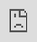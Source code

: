 ```yaml
---
layout: cs-portfolio-lesson
title: "Submodule 5"
description: "Submodule 5 of Resume Building Mini-Quest"
permalink: /cs-portfolio-quest/resume/submodule_5/
parent: "Resume Building"
team: "Grinders"
submodule: 5
categories: [CSP, Submodule, ResumeBuilding]
tags: [resume, submodule, grinders]
author: "Grinders Team"
date: 2025-10-21
---
```


<link href="https://cdn.jsdelivr.net/npm/tailwindcss@2.2.19/dist/tailwind.min.css" rel="stylesheet">

<style>
  .linkedin-header {
    background: #0077b5;
    height: 60px;
    position: relative;
  }
  
  .linkedin-profile-photo {
    width: 60px;
    height: 60px;
    border-radius: 50%;
    background: #e5e7eb;
    border: 2px solid white;
    position: absolute;
    bottom: -30px;
    left: 12px;
    display: flex;
    align-items: center;
    justify-content: center;
    font-size: 1.25em;
    font-weight: bold;
    color: #374151;
  }
  
  .skill-badge {
    display: inline-block;
    background: #f3f4f6;
    padding: 2px 6px;
    border-radius: 3px;
    font-size: 0.75rem;
  }
  
  .loading {
    display: inline-block;
    width: 14px;
    height: 14px;
    border: 2px solid #e5e7eb;
    border-top-color: #3b82f6;
    border-radius: 50%;
    animation: spin 0.6s linear infinite;
  }
  
  @keyframes spin {
    to { transform: rotate(360deg); }
  }
</style>

<div class="max-w-3xl mx-auto p-4">
  <div class="flex justify-between items-start mb-2">
    <div class="flex-1">
      <h1 class="text-2xl font-bold mb-2">LinkedIn Profile Builder</h1>
      <p class="text-gray-600 mb-4">Create a professional LinkedIn profile with AI assistance. Follow the steps to build your complete profile.</p>
    </div>
    <button onclick="fillDummyData()" class="px-3 py-1 bg-purple-600 text-white text-sm rounded hover:bg-purple-700">
      Demo
    </button>
  </div>

  <!-- Video: How to Create a LinkedIn Profile -->
  <div class="border rounded p-3 mb-4">
    <h3 class="font-medium mb-2">Watch: How to Create a LinkedIn Profile</h3>
    <div class="relative" style="padding-bottom: 56.25%; height: 0;">
      <iframe 
        style="position: absolute; top: 0; left: 0; width: 100%; height: 100%;" 
        src="https://www.youtube.com/embed/ZgPgI0YLMEw" 
        frameborder="0" 
        allow="accelerometer; autoplay; clipboard-write; encrypted-media; gyroscope; picture-in-picture" 
        allowfullscreen>
      </iframe>
    </div>
  </div>

  <!-- Progress -->
  <div class="border rounded p-3 mb-4">
    <div class="flex justify-between text-sm">
      <span>Progress</span><span id="progressLabel">Step 1 / 6</span>
    </div>
    <div class="w-full bg-gray-200 rounded h-2 mt-2">
      <div id="progressBar" class="bg-blue-600 h-2 rounded" style="width:16.7%"></div>
    </div>
  </div>

  <!-- Step 1: Profile Setup Basics -->
  <section id="step1" data-step="0" class="space-y-3">
    <h2 class="text-xl font-semibold">Step 1: LinkedIn Profile Basics</h2>
    <p class="text-sm">We've pre-filled data from your resume. Review and adjust for LinkedIn.</p>
    <div class="bg-blue-50 border-l-4 border-blue-500 p-3">
      <p class="text-sm font-medium">Auto-filled from Resume Builder</p>
      <p class="text-xs mt-1">Your name, location, and education were imported. Add a professional headline.</p>
    </div>
    <div>
      <label class="block text-sm font-medium">Full Name *</label>
      <input id="fullName" class="w-full border rounded px-3 py-2" placeholder="John Smith">
    </div>
    <div>
      <label class="block text-sm font-medium">Professional Headline *</label>
      <input id="headline" class="w-full border rounded px-3 py-2" placeholder="Computer Science Student | Python & React Developer | Seeking SWE Internship">
      <p class="text-xs text-gray-600 mt-1">Tip: Include your role, key skills, and what you're seeking</p>
    </div>
    <div>
      <label class="block text-sm font-medium">Location</label>
      <input id="location" class="w-full border rounded px-3 py-2" placeholder="San Diego, CA">
    </div>
    <div>
      <label class="block text-sm font-medium">Skills (comma-separated)</label>
      <input id="skills" class="w-full border rounded px-3 py-2" placeholder="Python, JavaScript, React, Node.js, Git">
    </div>
    <div>
      <label class="block text-sm font-medium">Education</label>
      <textarea id="education" rows="2" class="w-full border rounded px-3 py-2" placeholder="B.S. Computer Science, UC San Diego, 2026"></textarea>
    </div>
  </section>

  <!-- Step 2: Profile Photo & Header -->
  <section id="step2" data-step="1" class="space-y-3 hidden">
    <h2 class="text-xl font-semibold">Step 2: Profile Photo & Header Image</h2>
    <p class="text-sm">Your photo is the first thing people see. Make it count.</p>
    <details class="border rounded p-3">
      <summary class="font-medium cursor-pointer">Profile Photo Guidelines</summary>
      <div class="text-sm mt-2 space-y-2">
        <p><b>DO:</b></p>
        <ul class="list-disc ml-5">
          <li>Use a high-quality, recent photo (at least 400x400px)</li>
          <li>Wear professional attire (business casual or better)</li>
          <li>Have good lighting and a neutral background</li>
          <li>Smile and make eye contact with the camera</li>
          <li>Show your face clearly (head and shoulders)</li>
        </ul>
        <p class="mt-2"><b>DON'T:</b></p>
        <ul class="list-disc ml-5">
          <li>Use group photos, selfies, or cropped images</li>
          <li>Wear sunglasses or hats</li>
          <li>Use filters or heavily edited photos</li>
          <li>Include other people or distracting backgrounds</li>
        </ul>
      </div>
    </details>
    <details class="border rounded p-3">
      <summary class="font-medium cursor-pointer">LinkedIn Header (Banner) Tips</summary>
      <div class="text-sm mt-2 space-y-2">
        <p>Your header image (1584 x 396px) appears behind your profile photo.</p>
        <p><b>Ideas:</b></p>
        <ul class="list-disc ml-5">
          <li>Professional cityscape or office setting</li>
          <li>Tech-related imagery (code, circuits, data viz)</li>
          <li>Simple gradient or solid color</li>
          <li>University campus photo</li>
        </ul>
        <p class="mt-2"><b>Free resources:</b> Canva, Unsplash, Pexels</p>
      </div>
    </details>
    <div class="bg-yellow-50 border-l-4 border-yellow-500 p-3">
      <p class="text-sm font-medium">Pro Tip</p>
      <p class="text-xs mt-1">Profiles with photos get 21x more views and 36x more messages. Make sure yours is professional!</p>
    </div>
  </section>

  <!-- Step 3: About Section -->
  <section id="step3" data-step="2" class="space-y-3 hidden">
    <h2 class="text-xl font-semibold">Step 3: About Section</h2>
    <p class="text-sm">Your About section is your story. Make it engaging and authentic.</p>
    <details class="border rounded p-3">
      <summary class="font-medium cursor-pointer">How to write a great About section</summary>
      <div class="text-sm mt-2 space-y-2">
        <p><b>Structure:</b></p>
        <ol class="list-decimal ml-5">
          <li><b>Hook:</b> Start with who you are and what you do</li>
          <li><b>Journey:</b> Share your background and passion</li>
          <li><b>Skills:</b> Highlight key technical/soft skills</li>
          <li><b>Goals:</b> What you're looking for (internships, jobs)</li>
          <li><b>Call to action:</b> Invite connections or messages</li>
        </ol>
        <p class="mt-2"><b>Keep it:</b> First-person, conversational, 3-5 short paragraphs</p>
      </div>
    </details>
    <div>
      <label class="block text-sm font-medium">About You *</label>
      <textarea id="aboutPrompt" rows="5" class="w-full border rounded px-3 py-2" placeholder="I'm a junior CS student at UC San Diego passionate about full-stack development..."></textarea>
      <p class="text-xs text-gray-600 mt-1">Our AI will polish this into a professional About section</p>
    </div>
  </section>

  <!-- Step 4: Experience -->
  <section id="step4" data-step="3" class="space-y-3 hidden">
    <h2 class="text-xl font-semibold">Step 4: Experience</h2>
    <p class="text-sm">Show what you've accomplished. Data from your resume is pre-filled.</p>
    <div class="bg-blue-50 border-l-4 border-blue-500 p-3">
      <p class="text-sm font-medium">Auto-filled from Experience Builder</p>
      <p class="text-xs mt-1">Review and add any additional experiences for LinkedIn.</p>
    </div>
    <div>
      <label class="block text-sm font-medium">Experience & Projects *</label>
      <textarea id="experiencePrompt" rows="6" class="w-full border rounded px-3 py-2" placeholder="Software Intern at TechCorp (Jun-Aug 2024): Built React dashboard..."></textarea>
      <p class="text-xs text-gray-600 mt-1">Include internships, jobs, projects, and volunteer work</p>
    </div>
    <button onclick="generateProfile()" id="generateBtn" class="px-3 py-2 bg-blue-600 text-white rounded hover:bg-blue-700">
      <span id="generateIcon">Generate LinkedIn Profile</span>
    </button>
    <div id="statusMessage" class="mt-3 p-3 rounded hidden"></div>
  </section>

  <!-- Step 5: Professional Posting -->
  <section id="step5" data-step="4" class="space-y-3 hidden">
    <h2 class="text-xl font-semibold">Step 5: Professional Presence & Posting</h2>
    <p class="text-sm">Learn how to maintain a professional LinkedIn presence.</p>
    
    <!-- Video: LinkedIn Networking -->
    <div class="border rounded p-3">
      <h3 class="font-medium mb-2">Watch: LinkedIn Networking & Professional Presence</h3>
      <div class="relative" style="padding-bottom: 56.25%; height: 0;">
        <iframe 
          style="position: absolute; top: 0; left: 0; width: 100%; height: 100%;" 
          src="https://www.youtube.com/embed/pQFuGIlZOC4" 
          frameborder="0" 
          allow="accelerometer; autoplay; clipboard-write; encrypted-media; gyroscope; picture-in-picture" 
          allowfullscreen>
        </iframe>
      </div>
    </div>

    <details class="border rounded p-3">
      <summary class="font-medium cursor-pointer">How to Post Professionally</summary>
      <div class="text-sm mt-2 space-y-2">
        <p><b>Post Types:</b></p>
        <ul class="list-disc ml-5">
          <li><b>Project updates:</b> Share what you're building</li>
          <li><b>Learning moments:</b> New tech or concepts you've mastered</li>
          <li><b>Industry insights:</b> Comment on tech trends</li>
          <li><b>Achievements:</b> Certifications, awards, completed courses</li>
          <li><b>Job search:</b> Seeking opportunities (be strategic)</li>
        </ul>
        <p class="mt-2"><b>Best practices:</b></p>
        <ul class="list-disc ml-5">
          <li>Post 2-3x per week for visibility</li>
          <li>Use relevant hashtags (#SoftwareEngineering #WebDev)</li>
          <li>Keep it professional but authentic</li>
          <li>Engage with others' content (like, comment)</li>
          <li>Avoid politics, controversy, or complaints</li>
        </ul>
      </div>
    </details>
    <details class="border rounded p-3">
      <summary class="font-medium cursor-pointer">Always Remain Professional</summary>
      <div class="text-sm mt-2 space-y-2">
        <p><b>DO:</b></p>
        <ul class="list-disc ml-5">
          <li>Use proper grammar and spelling</li>
          <li>Respond to messages within 24-48 hours</li>
          <li>Thank people for endorsements and recommendations</li>
          <li>Keep your profile updated (especially headline)</li>
          <li>Connect with classmates, professors, colleagues</li>
        </ul>
        <p class="mt-2"><b>DON'T:</b></p>
        <ul class="list-disc ml-5">
          <li>Post anything you wouldn't want a recruiter to see</li>
          <li>Over-share personal life or negative emotions</li>
          <li>Spam people with connection requests</li>
          <li>Argue in comments or send rude messages</li>
          <li>Lie or exaggerate your experience</li>
        </ul>
      </div>
    </details>
    <div class="bg-green-50 border-l-4 border-green-500 p-3">
      <p class="text-sm font-medium">Remember</p>
      <p class="text-xs mt-1">LinkedIn is a professional network. Everything you post builds your personal brand. Be authentic, helpful, and professional.</p>
    </div>
  </section>

  <!-- Nav -->
  <div class="flex justify-between mt-4">
    <button id="prevBtn" class="px-3 py-2 border rounded" onclick="prevStep()" disabled>Previous</button>
    <button id="nextBtn" class="px-3 py-2 border rounded" onclick="nextStep()">Next</button>
  </div>

  <!-- Step 6: Review -->
  <section id="step6" data-step="5" class="space-y-3 hidden">
    <h2 class="text-xl font-semibold">Step 6: Your Generated LinkedIn Profile</h2>
    <p class="text-sm">Review your AI-generated profile and copy each section to LinkedIn.</p>
    <div class="border rounded p-3">
      <div class="font-medium mb-2">How to use this:</div>
      <ol class="list-decimal ml-5 text-sm space-y-1">
        <li>Click "Copy" for each section below</li>
        <li>Go to LinkedIn.com and login</li>
        <li>Click "Me" then "View profile"</li>
        <li>Edit each section and paste</li>
      </ol>
    </div>

    <!-- LinkedIn Preview -->
    <div class="border rounded overflow-hidden mb-3">
      <div class="linkedin-header"></div>
      <div class="linkedin-profile-photo" id="profilePhoto">?</div>
      
      <div class="p-3 pt-10">
        <div class="mb-3">
          <h3 id="previewName" class="text-lg font-semibold"></h3>
          <p id="previewHeadline" class="text-sm"></p>
          <p id="previewLocation" class="text-xs text-gray-600"></p>
        </div>

        <div class="border rounded p-3 mb-2 bg-white">
          <div class="flex justify-between items-start mb-1">
            <span class="font-medium text-sm">About</span>
            <button onclick="copySection('about')" class="px-2 py-1 text-xs border rounded hover:bg-gray-50">Copy</button>
          </div>
          <p id="previewAbout" class="text-sm whitespace-pre-wrap mt-2"></p>
        </div>

        <div class="border rounded p-3 mb-2 bg-white">
          <div class="flex justify-between items-start mb-1">
            <span class="font-medium text-sm">Experience</span>
            <button onclick="copySection('experience')" class="px-2 py-1 text-xs border rounded hover:bg-gray-50">Copy</button>
          </div>
          <p id="previewExperience" class="text-sm whitespace-pre-wrap mt-2"></p>
        </div>

        <div class="border rounded p-3 mb-2 bg-white">
          <div class="flex justify-between items-start mb-1">
            <span class="font-medium text-sm">Skills</span>
            <button onclick="copySection('skills')" class="px-2 py-1 text-xs border rounded hover:bg-gray-50">Copy</button>
          </div>
          <div id="previewSkills" class="flex flex-wrap gap-1 mt-2"></div>
        </div>

        <div class="border rounded p-3 bg-white">
          <div class="flex justify-between items-start mb-1">
            <span class="font-medium text-sm">Education</span>
            <button onclick="copySection('education')" class="px-2 py-1 text-xs border rounded hover:bg-gray-50">Copy</button>
          </div>
          <p id="previewEducation" class="text-sm whitespace-pre-wrap mt-2"></p>
        </div>
      </div>
    </div>

    <div class="border rounded p-3 mt-3 text-center bg-green-50">
      <p class="font-medium text-sm mb-1">Profile Generated!</p>
      <p class="text-xs text-gray-700 mb-2">Copy each section above and paste into your LinkedIn profile.</p>
      <a href="/cs-portfolio-quest/resume/" class="inline-block px-3 py-2 bg-blue-600 text-white text-sm rounded hover:bg-blue-700">
        Next Lesson
      </a>
    </div>
  </section>

  <!-- Nav -->
  <div class="flex justify-between mt-4">
    <button id="prevBtn" class="px-3 py-2 border rounded" onclick="prevStep()" disabled>Previous</button>
    <button id="nextBtn" class="px-3 py-2 border rounded" onclick="nextStep()">Next</button>
  </div>
</div>

<script>
// Configuration
const API_KEY = 'AIzaSyACXPXKEgZ_9P6ikvDiFnNpDZe1cXUR3jY';
const API_URL = 'https://generativelanguage.googleapis.com/v1beta/models/gemini-2.5-flash:generateContent';
const STORAGE_KEY = 'linkedin_profile_v3';

let currentStep = 1;
let profileData = {
  about: '',
  experience: ''
};

// Initialize on load
window.addEventListener('DOMContentLoaded', () => {
  autoFillFromOtherModules();
  loadSavedData();
  goToStep(1);
});

// Auto-save on input
document.querySelectorAll('input, textarea').forEach(el => {
  el.addEventListener('input', saveToLocal);
});

// Auto-fill from module 2 and 3 localStorage
function autoFillFromOtherModules() {
  try {
    // Get data from Resume Builder (Module 2)
    const module2Data = localStorage.getItem('resume_builder_v2');
    if (module2Data) {
      const data = JSON.parse(module2Data);
      if (data.fullName && !document.getElementById('fullName').value) {
        document.getElementById('fullName').value = data.fullName;
      }
      if (data.location && !document.getElementById('location').value) {
        document.getElementById('location').value = data.location;
      }
      if (data.skills && !document.getElementById('skills').value) {
        document.getElementById('skills').value = data.skills;
      }
      if (data.education && !document.getElementById('education').value) {
        document.getElementById('education').value = data.education;
      }
    }
    
    // Get data from Experience Builder (Module 3)
    const module3Data = localStorage.getItem('impact_exp_v1');
    if (module3Data) {
      const data = JSON.parse(module3Data);
      if (data.exp1 && !document.getElementById('experiencePrompt').value) {
        let expText = '';
        if (data.exp1) expText += data.exp1 + '\n\n';
        if (data.exp2) expText += data.exp2 + '\n\n';
        if (data.exp3) expText += data.exp3;
        document.getElementById('experiencePrompt').value = expText.trim();
      }
    }
  } catch(e) {
    console.log('Could not auto-fill from other modules:', e);
  }
}

// Fill with dummy data
function fillDummyData() {
  document.getElementById('fullName').value = 'Alex Johnson';
  document.getElementById('headline').value = 'Computer Science Student at UC San Diego | Aspiring Software Engineer';
  document.getElementById('location').value = 'San Diego, California';
  document.getElementById('skills').value = 'Python, JavaScript, React, Node.js, SQL, Git, Machine Learning';
  document.getElementById('aboutPrompt').value = 'I am a junior computer science student at UC San Diego with a passion for full-stack development and AI. I have built several projects including a React task manager and a Python ML model for housing price prediction. I love solving complex problems and building impactful applications. Seeking software engineering internships for Summer 2025.';
  document.getElementById('experiencePrompt').value = 'Software Engineering Intern at TechStart Inc (June 2024 - August 2024): Developed a customer analytics dashboard using React and Node.js that improved data visibility by 40%. Optimized database queries reducing load times by 25%.\n\nWeb Development TA at UC San Diego (Sept 2023 - Present): Assist 150+ students in learning HTML, CSS, JavaScript, and React. Created tutorial videos viewed 500+ times.\n\nPersonal Project - TaskFlow App: Built a full-stack task management app with authentication and real-time updates using WebSockets. Deployed on AWS with Docker.';
  document.getElementById('education').value = 'B.S. Computer Science, UC San Diego\nExpected Graduation: June 2026\nGPA: 3.7/4.0';
  saveToLocal();
  alert('Demo data loaded!');
}

// Navigation functions
function prevStep() {
  if (currentStep > 1) {
    goToStep(currentStep - 1);
  }
}

function nextStep() {
  // Validate before moving forward
  if (currentStep === 1) {
    const fullName = document.getElementById('fullName').value.trim();
    const headline = document.getElementById('headline').value.trim();
    if (!fullName || !headline) {
      alert('Please fill in Name and Headline');
      return;
    }
  } else if (currentStep === 3) {
    const aboutPrompt = document.getElementById('aboutPrompt').value.trim();
    if (!aboutPrompt) {
      alert('Please write your About section');
      return;
    }
  } else if (currentStep === 4) {
    const experiencePrompt = document.getElementById('experiencePrompt').value.trim();
    if (!experiencePrompt) {
      alert('Please add your Experience');
      return;
    }
    // Trigger generation instead of just going to next step
    generateProfile();
    return;
  }
  
  if (currentStep < 6) {
    goToStep(currentStep + 1);
  }
}

// Load saved data from localStorage
function loadSavedData() {
  try {
    const saved = localStorage.getItem(STORAGE_KEY);
    if (saved) {
      const data = JSON.parse(saved);
      Object.keys(data).forEach(key => {
        const el = document.getElementById(key);
        if (el) el.value = data[key] || '';
      });
    }
  } catch(e) {
    console.error('Error loading saved data:', e);
  }
}

// Save form data to localStorage
function saveToLocal() {
  try {
    const data = {
      fullName: document.getElementById('fullName').value,
      headline: document.getElementById('headline').value,
      location: document.getElementById('location').value,
      skills: document.getElementById('skills').value,
      aboutPrompt: document.getElementById('aboutPrompt').value,
      experiencePrompt: document.getElementById('experiencePrompt').value,
      education: document.getElementById('education').value
    };
    localStorage.setItem(STORAGE_KEY, JSON.stringify(data));
  } catch(e) {
    console.error('Error saving data:', e);
  }
}

// Navigate between steps
function goToStep(step) {
  // Validation for forward navigation
  if (step > currentStep) {
    if (step === 2) {
      const fullName = document.getElementById('fullName').value.trim();
      const headline = document.getElementById('headline').value.trim();
      if (!fullName || !headline) {
        showMessage('Please fill in your name and headline before continuing', 'error');
        return;
      }
    } else if (step === 3) {
      const aboutPrompt = document.getElementById('aboutPrompt').value.trim();
      if (!aboutPrompt) {
        showMessage('Please describe yourself before continuing', 'error');
        return;
      }
    }
  }

  // Hide all steps
  for (let i = 1; i <= 6; i++) {
    const stepEl = document.getElementById('step' + i);
    if (stepEl) stepEl.classList.add('hidden');
  }
  
  // Show target step
  const targetEl = document.getElementById('step' + step);
  if (targetEl) targetEl.classList.remove('hidden');
  currentStep = step;
  updateStepIndicators();
  
  // Scroll to top
  window.scrollTo({ top: 0, behavior: 'smooth' });
}

// Update step indicators
function updateStepIndicators() {
  const progressBar = document.getElementById('progressBar');
  const progressLabel = document.getElementById('progressLabel');
  const prevBtn = document.getElementById('prevBtn');
  const nextBtn = document.getElementById('nextBtn');
  
  const percent = (currentStep / 6) * 100;
  if (progressBar) progressBar.style.width = percent + '%';
  if (progressLabel) progressLabel.textContent = `Step ${currentStep} / 6`;
  if (prevBtn) prevBtn.disabled = currentStep === 1;
  if (nextBtn) nextBtn.textContent = currentStep === 6 ? 'Finish' : 'Next';
}

// Generate profile with AI
async function generateProfile() {
  const fullName = document.getElementById('fullName').value.trim();
  const headline = document.getElementById('headline').value.trim();
  const aboutPrompt = document.getElementById('aboutPrompt').value.trim();
  const experiencePrompt = document.getElementById('experiencePrompt').value.trim();

  if (!fullName || !headline || !aboutPrompt || !experiencePrompt) {
    showMessage('Please fill in all required fields before generating', 'error');
    return;
  }

  const btn = document.getElementById('generateBtn');
  const icon = document.getElementById('generateIcon');
  btn.disabled = true;
  icon.innerHTML = '<span class="loading"></span>';
  
  showMessage('Generating your LinkedIn profile with AI... This may take 30-60 seconds.', 'info');

  try {
    // Generate About section
    console.log('Calling Gemini API for About section...');
    const aboutText = await callGeminiAPI(`Write a professional LinkedIn "About" section (3-4 paragraphs, first-person) for:

Name: ${fullName}
Headline: ${headline}
Background: ${aboutPrompt}

Make it engaging and highlight key strengths. Return ONLY the about text, no extra commentary.`);
    
    profileData.about = aboutText;
    console.log('About section generated successfully');

    // Generate Experience section
    console.log('Calling Gemini API for Experience section...');
    const expText = await callGeminiAPI(`Write a professional LinkedIn "Experience" section for:

Name: ${fullName}
Role: ${headline}
Details: ${experiencePrompt}

Format each position as: Job Title | Company | Dates, then bullet points. Use action verbs and quantify achievements. Return ONLY the experience text.`);
    
    profileData.experience = expText;
    console.log('Experience section generated successfully');

    // Update preview and show step 6 (review)
    updateLinkedInPreview();
    goToStep(6);
    
    showMessage('Profile generated successfully!', 'success');
  } catch (error) {
    console.error('Generation error:', error);
    showMessage('Error: ' + error.message + '. Please check your internet connection and try again.', 'error');
    btn.disabled = false;
    icon.textContent = 'Generate My Profile';
  }
}

// Call Gemini API
async function callGeminiAPI(prompt) {
  try {
    const requestBody = {
      contents: [{
        parts: [{
          text: prompt
        }]
      }],
      generationConfig: {
        temperature: 0.7,
        topP: 0.8,
        topK: 40,
        maxOutputTokens: 1024
      }
    };

    console.log('Sending request to Gemini API...');
    const response = await fetch(`${API_URL}?key=${API_KEY}`, {
      method: 'POST',
      headers: {
        'Content-Type': 'application/json'
      },
      body: JSON.stringify(requestBody)
    });

    console.log('Response status:', response.status);
    
    if (!response.ok) {
      const errorText = await response.text();
      console.error('API Error Response:', errorText);
      throw new Error(`API request failed with status ${response.status}`);
    }

    const data = await response.json();
    console.log('API Response received');
    
    if (!data.candidates || !data.candidates[0] || !data.candidates[0].content) {
      throw new Error('Invalid response format from API');
    }

    return data.candidates[0].content.parts[0].text.trim();
  } catch (error) {
    console.error('API call failed:', error);
    throw new Error('Failed to connect to AI service: ' + error.message);
  }
}

// Update LinkedIn preview
function updateLinkedInPreview() {
  const fullName = document.getElementById('fullName').value.trim();
  const headline = document.getElementById('headline').value.trim();
  const location = document.getElementById('location').value.trim();
  const skills = document.getElementById('skills').value.trim();
  const education = document.getElementById('education').value.trim();

  // Update profile photo
  document.getElementById('profilePhoto').textContent = fullName ? fullName.charAt(0).toUpperCase() : '?';

  // Update basic info
  document.getElementById('previewName').textContent = fullName;
  document.getElementById('previewHeadline').textContent = headline;
  document.getElementById('previewLocation').textContent = location ? location : '';

  // Update sections
  document.getElementById('previewAbout').textContent = profileData.about;
  document.getElementById('previewExperience').textContent = profileData.experience;
  
  // Update skills
  if (skills) {
    const skillsArray = skills.split(',').map(s => s.trim()).filter(s => s);
    document.getElementById('previewSkills').innerHTML = skillsArray
      .map(skill => `<span class="skill-badge">${escapeHtml(skill)}</span>`)
      .join('');
  } else {
    document.getElementById('previewSkills').innerHTML = '<span class="text-gray-500">No skills added</span>';
  }

  // Update education
  document.getElementById('previewEducation').textContent = education || 'No education added';
}

// Copy individual section
function copySection(section) {
  let text = '';
  if (section === 'about') {
    text = profileData.about;
  } else if (section === 'experience') {
    text = profileData.experience;
  } else if (section === 'skills') {
    text = document.getElementById('skills').value;
  } else if (section === 'education') {
    text = document.getElementById('education').value;
  }

  if (!text) {
    showMessage('Nothing to copy from this section', 'error');
    return;
  }

  navigator.clipboard.writeText(text).then(() => {
    showMessage('Copied to clipboard successfully', 'success');
  }).catch(() => {
    showMessage('Failed to copy to clipboard', 'error');
  });
}

// Copy all sections
function copyAllSections() {
  const fullName = document.getElementById('fullName').value;
  const headline = document.getElementById('headline').value;
  const location = document.getElementById('location').value;
  
  const allText = `NAME: ${fullName}

HEADLINE: ${headline}

LOCATION: ${location}

ABOUT:
${profileData.about}

EXPERIENCE:
${profileData.experience}

SKILLS:
${document.getElementById('skills').value}

EDUCATION:
${document.getElementById('education').value}`.trim();

  navigator.clipboard.writeText(allText).then(() => {
    showMessage('All sections copied to clipboard!', 'success');
  }).catch(() => {
    showMessage('Failed to copy', 'error');
  });
}

// Show status message
function showMessage(message, type) {
  const statusEl = document.getElementById('statusMessage');
  if (!statusEl) return;
  
  statusEl.textContent = message;
  
  let bgClass = 'bg-blue-100 text-blue-800 border border-blue-200';
  if (type === 'error') bgClass = 'bg-red-100 text-red-800 border border-red-200';
  if (type === 'success') bgClass = 'bg-green-100 text-green-800 border border-green-200';
  
  statusEl.className = `mt-4 p-4 rounded ${bgClass}`;
  statusEl.classList.remove('hidden');
  
  if (type !== 'info') {
    setTimeout(() => statusEl.classList.add('hidden'), 5000);
  }
}

// Escape HTML to prevent XSS
function escapeHtml(text) {
  const div = document.createElement('div');
  div.textContent = text;
  return div.innerHTML;
}
</script>

